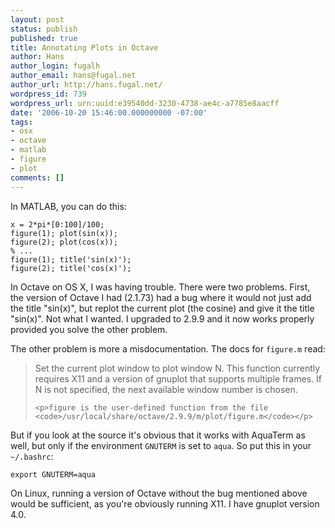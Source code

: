 ```yaml
---
layout: post
status: publish
published: true
title: Annotating Plots in Octave
author: Hans
author_login: fugalh
author_email: hans@fugal.net
author_url: http://hans.fugal.net/
wordpress_id: 739
wordpress_url: urn:uuid:e39540dd-3230-4738-ae4c-a7785e8aacff
date: '2006-10-20 15:46:00.000000000 -07:00'
tags:
- osx
- octave
- matlab
- figure
- plot
comments: []
---
```

<p>In MATLAB, you can do this:</p>

<pre><code>x = 2*pi*[0:100]/100;
figure(1); plot(sin(x));
figure(2); plot(cos(x));
% ...
figure(1); title('sin(x)');
figure(2); title('cos(x)');
</code></pre>

<p>In Octave on OS X, I was having trouble. There were two problems. First, the version of Octave I had (2.1.73) had a bug where it would not just add the title "sin(x)", but replot the current plot (the cosine) and give it the title "sin(x)". Not what I wanted. I upgraded to 2.9.9 and it now works properly provided you solve the other problem.</p>

<p>The other problem is more a misdocumentation. The docs for <code>figure.m</code> read: </p>

<blockquote>
    <p>Set the current plot window to plot window N.  This function
    currently requires X11 and a version of gnuplot that supports
    multiple frames.  If N is not specified, the next available window
    number is chosen.</p>

    <p>figure is the user-defined function from the file
    <code>/usr/local/share/octave/2.9.9/m/plot/figure.m</code></p>
</blockquote>

<p>But if you look at the source it's obvious that it works with AquaTerm as well,
but only if the environment <code>GNUTERM</code> is set to <code>aqua</code>. So put this in your
<code>~/.bashrc</code>:</p>

<pre><code>export GNUTERM=aqua
</code></pre>

<p>On Linux, running a version of Octave without the bug mentioned above would be
sufficient, as you're obviously running X11. I have gnuplot version 4.0.</p>
